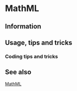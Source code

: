 # MathML

## Information

## Usage, tips and tricks

### Coding tips and tricks

## See also

[MathML](https://developer.mozilla.org/en-US/docs/Web/MathML)

